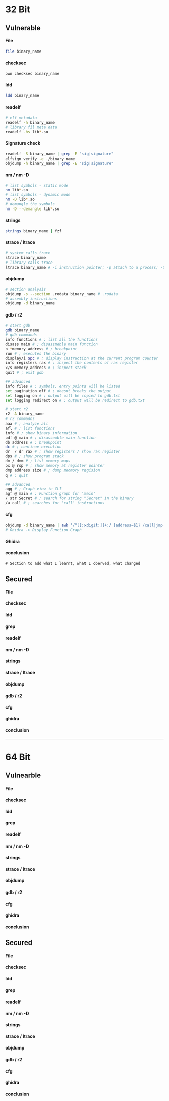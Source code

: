 # 32 Bit

## Vulnerable

#### File
```bash
file binary_name
```

#### checksec
```bash
pwn checksec binary_name
```

#### ldd
```bash
ldd binary_name
```

#### readelf
```bash
# elf metadata
readelf -h binary_name
# library fil meta data
readelf -hs lib*.so
```

#### Signature check
```bash
readelf -S binary_name | grep -E "sig|signature"
elfsign verify -e ./binary_name
objdump -h binary_name | grep -E "sig|signature"
```

#### nm / nm -D
```bash
# list symbols - static mode
nm lib*.so
# list symbols - dynamic mode
nm -D lib*.so
# demangle the symbols
nm -D --demangle lib*.so
```

#### strings
```bash
strings binary_name | fzf
```

#### strace / ltrace
```bash
# system calls trace
strace binary_name
# library calls trace
ltrace binary_name # -i instruction pointer; -p attach to a process; -C demangle automatically
```

#### objdump
```bash
# section analysis
objdump -s --section .rodata binary_name # .rodata
# assembly instructions
objdump -d binary_name
```

#### gdb / r2
```bash
# start gdb
gdb binary_name
# gdb commands
info functions # ; list all the functions
disass main # ; disassmeble main function
b *memory_address # ; breakpoint
run # ; executes the binary
display/i $pc # ; display instruction at the current program counter
info registers rax # ; inspect the contents of rax register
x/s memory_address # ; inspect stack
quit # ; exit gdb

## advanced
info files # ; symbols, entry points will be listed
set pagination off # ; doesnt breaks the output
set logging on # ; output will be copied to gdb.txt
set logging redirect on # ; output will be redirect to gdb.txt

# start r2
r2 -A binary_name
# r2 commadns
aaa # ; analyze all
afl # ; list functions
info # ; show binary information
pdf @ main # ; disassemble main function
db address # ; breakpoint
dc # ; continue execution
dr  / dr rax # ; show registers / show rax register
dps # ; show program stack
dm / dmm # ; list memory maps
px @ rsp # ; show memory at register pointer
dmp address size # ; dump meomory regision
q # ; quit

## advanced
agg # ; Graph view in CLI 
agf @ main # ; Function graph for 'main'
/ str Secret # ; search for string "Secret" in the binary
/a call # ; searches for 'call' instructions
```

#### cfg
```bash
objdump -d binary_name | awk '/^[[:xdigit:]]+:/ {address=$1} /call|jmp|je|jne|jg|jl|jz|jnz/ {print address, $0}'
# Ghidra -> Display Function Graph
```

#### Ghidra


#### conclusion
```shell
# Section to add what I learnt, what I oberved, what changed
```

## Secured

#### File

#### checksec

#### ldd

#### grep

#### readelf

#### nm / nm -D

#### strings

#### strace / ltrace

#### objdump

#### gdb / r2

#### cfg

#### ghidra

#### conclusion

---
# 64 Bit

## Vulnearble

#### File

#### checksec

#### ldd

#### grep

#### readelf

#### nm / nm -D

#### strings

#### strace / ltrace

#### objdump

#### gdb / r2

#### cfg

#### ghidra

#### conclusion
## Secured

#### File

#### checksec

#### ldd

#### grep

#### readelf

#### nm / nm -D

#### strings

#### strace / ltrace

#### objdump

#### gdb / r2

#### cfg

#### ghidra

#### conclusion